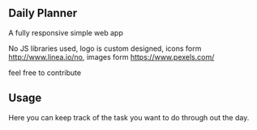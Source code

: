 ## Daily Planner

A fully responsive simple web app

No JS libraries used, logo is custom designed, icons form http://www.linea.io/no, images form https://www.pexels.com/

feel free to contribute

## Usage

Here you can keep track of the task you want to do through out the day.

